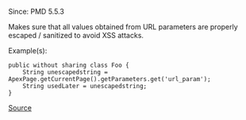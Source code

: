 Since: PMD 5.5.3

Makes sure that all values obtained from URL parameters are properly escaped / sanitized
to avoid XSS attacks.

Example(s):
```
public without sharing class Foo {
    String unescapedstring = ApexPage.getCurrentPage().getParameters.get('url_param');
    String usedLater = unescapedstring;
}
```

[Source](https://pmd.github.io/pmd-5.6.1/pmd-apex/rules/apex/security.html#ApexXSSFromURLParam)
